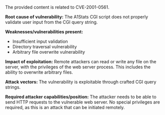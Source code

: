 The provided content is related to CVE-2001-0561.

**Root cause of vulnerability:**
The A1Stats CGI script does not properly validate user input from the CGI query string.

**Weaknesses/vulnerabilities present:**
- Insufficient input validation
- Directory traversal vulnerability
- Arbitrary file overwrite vulnerability

**Impact of exploitation:**
Remote attackers can read or write any file on the server, with the privileges of the web server process. This includes the ability to overwrite arbitrary files.

**Attack vectors:**
The vulnerability is exploitable through crafted CGI query strings.

**Required attacker capabilities/position:**
The attacker needs to be able to send HTTP requests to the vulnerable web server. No special privileges are required, as this is an attack that can be initiated remotely.